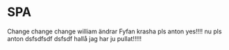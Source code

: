 # SPA
Change change change
william ändrar
Fyfan
krasha pls
anton yes!!!!
nu pls anton 
dsfsdfsdf
dsfsdf
hallå jag har ju pullat!!!!!
